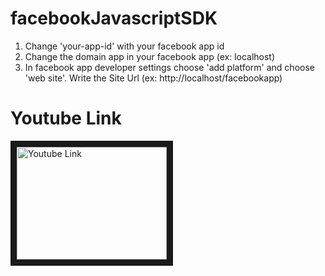 # facebookJavascriptSDK
1. Change 'your-app-id' with your facebook app id
2. Change the domain app in your facebook app (ex: localhost)
3. In facebook app developer settings choose 'add platform' and choose 'web site'. Write the Site Url (ex: http://localhost/facebookapp)

# Youtube Link

<a href="http://www.youtube.com/watch?feature=player_embedded&v=WhyTuDyrBAo
" target="_blank"><img src="http://img.youtube.com/vi/WhyTuDyrBAo/0.jpg" 
alt="Youtube Link" width="240" height="180" border="10" /></a>

